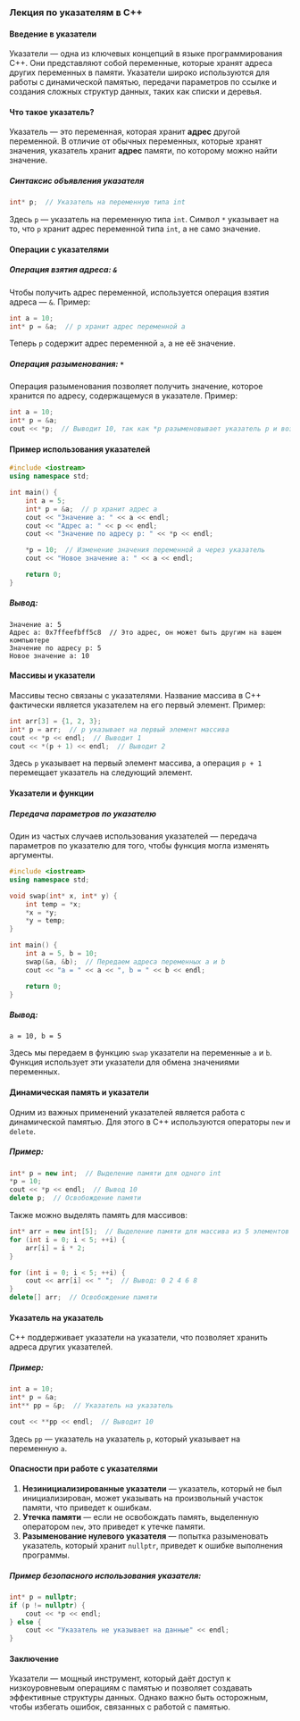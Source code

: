 ### Лекция по указателям в C++

#### Введение в указатели
Указатели — одна из ключевых концепций в языке программирования C++. Они представляют собой переменные, которые хранят адреса других переменных в памяти. Указатели широко используются для работы с динамической памятью, передачи параметров по ссылке и создания сложных структур данных, таких как списки и деревья.

#### Что такое указатель?
Указатель — это переменная, которая хранит **адрес** другой переменной. В отличие от обычных переменных, которые хранят значения, указатель хранит **адрес** памяти, по которому можно найти значение.

##### Синтаксис объявления указателя
```cpp
int* p;  // Указатель на переменную типа int
```
Здесь `p` — указатель на переменную типа `int`. Символ `*` указывает на то, что `p` хранит адрес переменной типа `int`, а не само значение.

#### Операции с указателями

##### Операция взятия адреса: `&`
Чтобы получить адрес переменной, используется операция взятия адреса — `&`. Пример:
```cpp
int a = 10;
int* p = &a;  // p хранит адрес переменной a
```
Теперь `p` содержит адрес переменной `a`, а не её значение.

##### Операция разыменования: `*`
Операция разыменования позволяет получить значение, которое хранится по адресу, содержащемуся в указателе. Пример:
```cpp
int a = 10;
int* p = &a;
cout << *p;  // Выводит 10, так как *p разыменовывает указатель p и возвращает значение переменной a
```

#### Пример использования указателей
```cpp
#include <iostream>
using namespace std;

int main() {
    int a = 5;
    int* p = &a;  // p хранит адрес a
    cout << "Значение a: " << a << endl;
    cout << "Адрес a: " << p << endl;
    cout << "Значение по адресу p: " << *p << endl;

    *p = 10;  // Изменение значения переменной a через указатель
    cout << "Новое значение a: " << a << endl;

    return 0;
}
```

##### Вывод:
```
Значение a: 5
Адрес a: 0x7ffeefbff5c8  // Это адрес, он может быть другим на вашем компьютере
Значение по адресу p: 5
Новое значение a: 10
```

#### Массивы и указатели
Массивы тесно связаны с указателями. Название массива в C++ фактически является указателем на его первый элемент. Пример:
```cpp
int arr[3] = {1, 2, 3};
int* p = arr;  // p указывает на первый элемент массива
cout << *p << endl;  // Выводит 1
cout << *(p + 1) << endl;  // Выводит 2
```
Здесь `p` указывает на первый элемент массива, а операция `p + 1` перемещает указатель на следующий элемент.

#### Указатели и функции

##### Передача параметров по указателю
Один из частых случаев использования указателей — передача параметров по указателю для того, чтобы функция могла изменять аргументы.
```cpp
#include <iostream>
using namespace std;

void swap(int* x, int* y) {
    int temp = *x;
    *x = *y;
    *y = temp;
}

int main() {
    int a = 5, b = 10;
    swap(&a, &b);  // Передаем адреса переменных a и b
    cout << "a = " << a << ", b = " << b << endl;

    return 0;
}
```
##### Вывод:
```
a = 10, b = 5
```

Здесь мы передаем в функцию `swap` указатели на переменные `a` и `b`. Функция использует эти указатели для обмена значениями переменных.

#### Динамическая память и указатели

Одним из важных применений указателей является работа с динамической памятью. Для этого в C++ используются операторы `new` и `delete`.

##### Пример:
```cpp
int* p = new int;  // Выделение памяти для одного int
*p = 10;
cout << *p << endl;  // Вывод 10
delete p;  // Освобождение памяти
```

Также можно выделять память для массивов:
```cpp
int* arr = new int[5];  // Выделение памяти для массива из 5 элементов
for (int i = 0; i < 5; ++i) {
    arr[i] = i * 2;
}

for (int i = 0; i < 5; ++i) {
    cout << arr[i] << " ";  // Вывод: 0 2 4 6 8
}
delete[] arr;  // Освобождение памяти
```

#### Указатель на указатель
C++ поддерживает указатели на указатели, что позволяет хранить адреса других указателей.

##### Пример:
```cpp
int a = 10;
int* p = &a;
int** pp = &p;  // Указатель на указатель

cout << **pp << endl;  // Выводит 10
```

Здесь `pp` — указатель на указатель `p`, который указывает на переменную `a`.

#### Опасности при работе с указателями

1. **Незинициализированные указатели** — указатель, который не был инициализирован, может указывать на произвольный участок памяти, что приведет к ошибкам.
2. **Утечка памяти** — если не освобождать память, выделенную оператором `new`, это приведет к утечке памяти.
3. **Разыменование нулевого указателя** — попытка разыменовать указатель, который хранит `nullptr`, приведет к ошибке выполнения программы.

##### Пример безопасного использования указателя:
```cpp
int* p = nullptr;
if (p != nullptr) {
    cout << *p << endl;
} else {
    cout << "Указатель не указывает на данные" << endl;
}
```

#### Заключение
Указатели — мощный инструмент, который даёт доступ к низкоуровневым операциям с памятью и позволяет создавать эффективные структуры данных. Однако важно быть осторожным, чтобы избегать ошибок, связанных с работой с памятью.